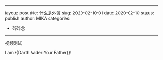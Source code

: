 
---
layout: post
title: 什么是外贸
slug: 2020-02-10-01
date: 2020-02-10
status: publish
author: MIKA
categories: 
  - 碎碎念
  
---
视频测试

I am {{Darth Vader:Your Father}}!